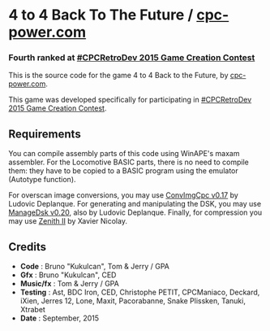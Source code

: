 # 4 to 4 Back To The Future / [cpc-power.com](http://www.cpc-power.com/)

### Fourth ranked at [#CPCRetroDev 2015 Game Creation Contest](http://cpcretrodev.byterealms.com/contest-en/cpcretrodev-2015/)

This is the source code for the game 4 to 4 Back to the Future, by [cpc-power.com](http://www.cpc-power.com/).

This game was developed specifically for participating in [#CPCRetroDev 2015 Game Creation Contest](http://cpcretrodev.byterealms.com/contest-en/cpcretrodev-2015/).

## Requirements

You can compile assembly parts of this code using WinAPE's maxam assembler. For the Locomotive BASIC parts, there is no need to compile them: they have to be copied to a BASIC program using the emulator (Autotype function).

For overscan image conversions, you may use [ConvImgCpc v0.17](http://www.cpcwiki.eu/index.php/ConvImgCPC) by Ludovic Deplanque. For generating and manipulating the DSK, you may use [ManageDsk v0.20](http://www.cpcwiki.eu/index.php/ManageDsk), also by Ludovic Deplanque. Finally, for compression you may use [Zenith II](http://www.genesis8bit.com/frontend/file/zenith2.lzh) by Xavier Nicolay.

## Credits

* **Code**     : Bruno "Kukulcan", Tom & Jerry / GPA
* **Gfx**      : Bruno "Kukulcan", CED
* **Music/fx** : Tom & Jerry / GPA
* **Testing**  : Ast, BDC Iron, CED, Christophe PETIT, CPCManiaco, Deckard, iXien, Jerres 12, Lone, Maxit, Pacorabanne, Snake Plissken, Tanuki, Xtrabet
* **Date**     : September, 2015
